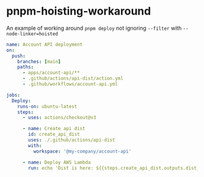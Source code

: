 # pnpm-hoisting-workaround
An example of working around `pnpm deploy` not ignoring `--filter` with `--node-linker=hoisted`

```yml
name: Account API deployment
on:
  push:
    branches: [main]
    paths:
      - apps/account-api/**
      - .github/actions/api-dist/action.yml
      - .github/workflows/account-api.yml

jobs:
  Deploy:
    runs-on: ubuntu-latest
    steps:
      - uses: actions/checkout@v3

      - name: Create api dist
        id: create_api_dist
        uses: ./.github/actions/api-dist
        with:
          workspace: '@my-company/account-api'

      - name: Deploy AWS Lambda
        run: echo 'Dist is here: ${{steps.create_api_dist.outputs.dist_path}}'
```

